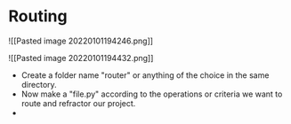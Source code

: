 

<h1> Routing </h1>

![[Pasted image 20220101194246.png]]

![[Pasted image 20220101194432.png]]



- Create a folder name "router" or anything of the choice in the same directory.
-  Now make a "file.py" according to the operations or criteria we want to route and refractor our project.
-  